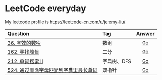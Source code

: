 # LeetCode everyday

My leetcode profile is https://leetcode-cn.com/u/jeremy-liu/

| Question                                                                                                               | Tag         |                              Answer                              |
| :--------------------------------------------------------------------------------------------------------------------- | :---------- | :--------------------------------------------------------------: |
| [36. 有效的数独](https://leetcode-cn.com/problems/valid-sudoku/)                                                       | 数组        | [Go](https://github.com/Ksloveyuan/leetcode/blob/main/36_go.md)  |
| [162. 寻找峰值](https://leetcode-cn.com/problems/find-peak-element/)                                                   | 二分        | [Go](https://github.com/Ksloveyuan/leetcode/blob/main/162_go.md) |
| [212. 单词搜索 II](https://leetcode-cn.com/problems/word-search-ii/)                                                   | 字典树、DFS | [Go](https://github.com/Ksloveyuan/leetcode/blob/main/212_go.md) |
| [524. 通过删除字母匹配到字典里最长单词](https://leetcode-cn.com/problems/longest-word-in-dictionary-through-deleting/) | 双指针      | [Go](https://github.com/Ksloveyuan/leetcode/blob/main/524_go.md) |
